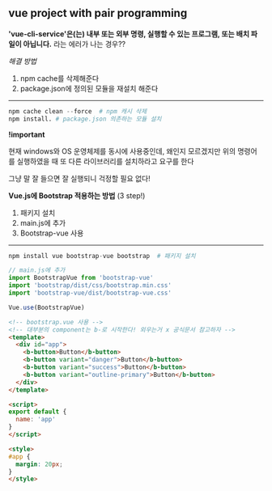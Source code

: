 ## vue project with pair programming

**'vue-cli-service'은(는) 내부 또는 외부 명령, 실행할 수 있는 프로그램, 또는 배치 파일이 아닙니다.** 라는 에러가 나는 경우??

*해결 방법*

1. npm cache를 삭제해준다
2. package.json에 정의된 모듈을 재설치 해준다

*******

```python
npm cache clean --force  # npm 캐시 삭제
npm install. # package.json 의존하는 모듈 설치
```



**!important**

현재 windows와 OS 운영체제를 동시에 사용중인데, 왜인지 모르겠지만 위의 명령어를 실행하였을 때 또 다른 라이브러리를 설치하라고 요구를 한다

그냥 말 잘 들으면 잘 실행되니 걱정할 필요 없다!



**Vue.js에 Bootstrap 적용하는 방법** (3 step!)

1. 패키지 설치
2. main.js에 추가
3. Bootstrap-vue 사용

*******

```python
npm install vue bootstrap-vue bootstrap  # 패키지 설치
```

```javascript
// main.js에 추가
import BootstrapVue from 'bootstrap-vue'
import 'bootstrap/dist/css/bootstrap.min.css'
import 'bootstrap-vue/dist/bootstrap-vue.css'

Vue.use(BootstrapVue)
```

```html
<!-- bootstrap.vue 사용 -->
<!-- 대부분의 component는 b-로 시작한다! 외우는거 x 공식문서 참고하자 -->
<template>
  <div id="app">
    <b-button>Button</b-button>
    <b-button variant="danger">Button</b-button>
    <b-button variant="success">Button</b-button>
    <b-button variant="outline-primary">Button</b-button>
  </div>
</template>

<script>
export default {
  name: 'app'
}
</script>

<style>
#app {
  margin: 20px;
}
</style>
```

